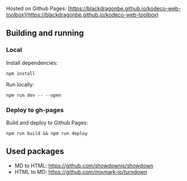 Hosted on Github Pages: [https://blackdragonbe.github.io/kodeco-web-toolbox](https://blackdragonbe.github.io/kodeco-web-toolbox)

## Building and running

### Local

Install dependencies:

```
npm install
```

Run locally:

```
npm run dev -- --open
```

### Deploy to gh-pages

Build and deploy to Github Pages:

```
npm run build && npm run deploy
```

## Used packages

- MD to HTML: https://github.com/showdownjs/showdown
- HTML to MD: https://github.com/mixmark-io/turndown